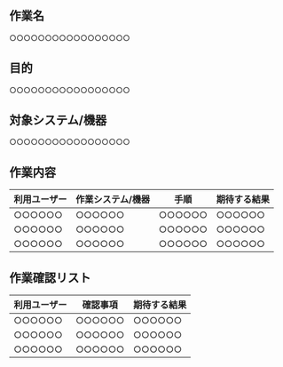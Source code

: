 ## 作業名

○○○○○○○○○○○○○○○○○

## 目的

○○○○○○○○○○○○○○○○○

## 対象システム/機器

○○○○○○○○○○○○○○○○○

## 作業内容

| 利用ユーザー | 作業システム/機器 | 手順 | 期待する結果 |
|-------------------|-------------------|-------------------|-------------------|
| ○○○○○○ | ○○○○○○ | ○○○○○○ | ○○○○○○ | 
| ○○○○○○ | ○○○○○○ | ○○○○○○ | ○○○○○○ | 
| ○○○○○○ | ○○○○○○ | ○○○○○○ | ○○○○○○ | 

## 作業確認リスト

| 利用ユーザー | 確認事項 | 期待する結果 |
|-------------------|-------------------|-------------------|
| ○○○○○○ | ○○○○○○ | ○○○○○○ |
| ○○○○○○ | ○○○○○○ | ○○○○○○ |
| ○○○○○○ | ○○○○○○ | ○○○○○○ |

